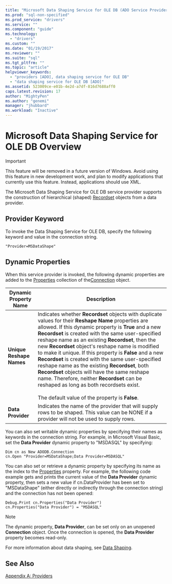 ```yaml
---
title: "Microsoft Data Shaping Service for OLE DB (ADO Service Provider) | Microsoft Docs"
ms.prod: "sql-non-specified"
ms.prod_service: "drivers"
ms.service: ""
ms.component: "guide"
ms.technology:
  - "drivers"
ms.custom: ""
ms.date: "01/19/2017"
ms.reviewer: ""
ms.suite: "sql"
ms.tgt_pltfrm: ""
ms.topic: "article"
helpviewer_keywords:
  - "providers [ADO], data shaping service for OLE DB"
  - "data shaping service for OLE DB [ADO]"
ms.assetid: 523009ce-e01b-4e2d-a7df-816d7688aff0
caps.latest.revision: 17
author: "MightyPen"
ms.author: "genemi"
manager: "jhubbard"
ms.workload: "Inactive"
---
```

# Microsoft Data Shaping Service for OLE DB Overview
> [!IMPORTANT]
>  This feature will be removed in a future version of Windows. Avoid using this feature in new development work, and plan to modify applications that currently use this feature. Instead, applications should use XML.

 The Microsoft Data Shaping Service for OLE DB service provider supports the construction of hierarchical (shaped) [Recordset](../../../ado/reference/ado-api/recordset-object-ado.md) objects from a data provider.

## Provider Keyword
 To invoke the Data Shaping Service for OLE DB, specify the following keyword and value in the connection string.

```
"Provider=MSDataShape"
```

## Dynamic Properties
 When this service provider is invoked, the following dynamic properties are added to the [Properties](../../../ado/reference/ado-api/properties-collection-ado.md) collection of the[Connection](../../../ado/reference/ado-api/connection-object-ado.md) object.

|Dynamic Property Name|Description|
|---------------------------|-----------------|
|**Unique Reshape Names**|Indicates whether **Recordset** objects with duplicate values for their **Reshape Name** properties are allowed. If this dynamic property is **True** and a new **Recordset** is created with the same user-specified reshape name as an existing **Recordset**, then the new **Recordset** object's reshape name is modified to make it unique. If this property is **False** and a new **Recordset** is created with the same user-specified reshape name as the existing **Recordset**, both **Recordset** objects will have the same reshape name. Therefore, neither **Recordset** can be reshaped as long as both recordsets exist.<br /><br /> The default value of the property is **False**.|
|**Data Provider**|Indicates the name of the provider that will supply rows to be shaped. This value can be NONE if a provider will not be used to supply rows.|

 You can also set writable dynamic properties by specifying their names as keywords in the connection string. For example, in Microsoft Visual Basic, set the **Data Provider** dynamic property to "MSDASQL" by specifying:

```
Dim cn as New ADODB.Connection
cn.Open "Provider=MSDataShape;Data Provider=MSDASQL"
```

 You can also set or retrieve a dynamic property by specifying its name as the index to the [Properties](../../../ado/reference/ado-api/properties-collection-ado.md) property. For example, the following code example gets and prints the current value of the **Data Provider** dynamic property, then sets a new value if cn.DataProvider has been set to "MSDataShape" (either directly or indirectly through the connection string) and the connection has not been opened:

```
Debug.Print cn.Properties("Data Provider")
cn.Properties("Data Provider") = "MSDASQL"
```

> [!NOTE]
>  The dynamic property, **Data Provider**, can be set only on an unopened **Connection** object. Once the connection is opened, the **Data Provider** property becomes read-only.

 For more information about data shaping, see [Data Shaping](../../../ado/guide/data/data-shaping-overview.md).

## See Also
 [Appendix A: Providers](../../../ado/guide/appendixes/appendix-a-providers.md)
